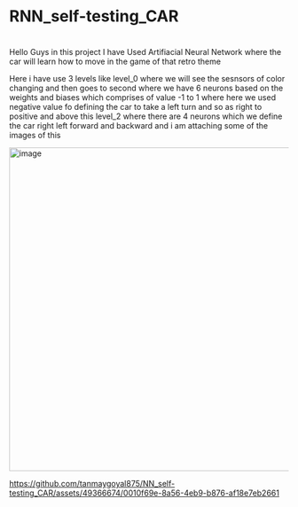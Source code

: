 # RNN_self-testing_CAR

#

Hello Guys in this project I have Used Artifiacial Neural Network where the car will learn how to move in the game of that retro theme 

Here i have use 3 levels like level_0 where we will see the sesnsors of color changing and then goes to second where we have 6 neurons based on the weights and biases which comprises of value -1 to 1 where here we used negative value fo defining the car to take a left turn and so as right to positive and above this level_2 where there are 4 neurons which we define the car right left forward and backward and i am attaching some of the images of this 

<img width="584" alt="image" src="https://github.com/tanmaygoyal875/NN_self-testing_CAR/assets/49366674/7587b51a-3ba2-4b00-b449-c93aa5b0ea13">




https://github.com/tanmaygoyal875/NN_self-testing_CAR/assets/49366674/0010f69e-8a56-4eb9-b876-af18e7eb2661

